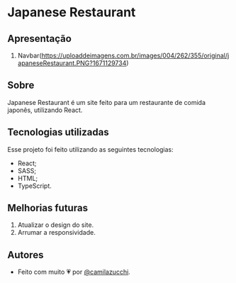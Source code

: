 # Japanese Restaurant
## Apresentação
1. Navbar(https://uploaddeimagens.com.br/images/004/262/355/original/japaneseRestaurant.PNG?1671129734)


## Sobre
Japanese Restaurant é um site feito para um restaurante de comida japonês, utilizando React.

## Tecnologias utilizadas
Esse projeto foi feito utilizando as seguintes tecnologias:
- React;
- SASS;
- HTML;
- TypeScript.

## Melhorias futuras
1. Atualizar o design do site.
2. Arrumar a responsividade.

## Autores
- Feito com muito 💗 por [@camilazucchi](https://www.github.com/camilazucchi).